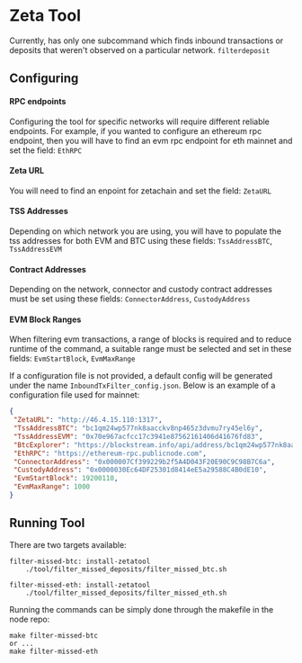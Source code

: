 # Zeta Tool

Currently, has only one subcommand which finds inbound transactions or deposits that weren't observed on a particular
network. `filterdeposit`

## Configuring 

#### RPC endpoints
Configuring the tool for specific networks will require different reliable endpoints. For example, if you wanted to 
configure an ethereum rpc endpoint, then you will have to find an evm rpc endpoint for eth mainnet and set the field: 
`EthRPC`

#### Zeta URL
You will need to find an enpoint for zetachain and set the field: `ZetaURL`

#### TSS Addresses
Depending on which network you are using, you will have to populate the tss addresses for both EVM and BTC using these
fields: `TssAddressBTC`, `TssAddressEVM`

#### Contract Addresses
Depending on the network, connector and custody contract addresses must be set using these fields: `ConnectorAddress`,
`CustodyAddress`

#### EVM Block Ranges
When filtering evm transactions, a range of blocks is required and to reduce runtime of the command, a suitable range
must be selected and set in these fields: `EvmStartBlock`, `EvmMaxRange`

If a configuration file is not provided, a default config will be generated under the name 
`InboundTxFilter_config.json`. Below is an example of a configuration file used for mainnet: 

```json
{
 "ZetaURL": "http://46.4.15.110:1317",
 "TssAddressBTC": "bc1qm24wp577nk8aacckv8np465z3dvmu7ry45el6y",
 "TssAddressEVM": "0x70e967acfcc17c3941e87562161406d41676fd83",
 "BtcExplorer": "https://blockstream.info/api/address/bc1qm24wp577nk8aacckv8np465z3dvmu7ry45el6y/txs",
 "EthRPC": "https://ethereum-rpc.publicnode.com",
 "ConnectorAddress": "0x000007Cf399229b2f5A4D043F20E90C9C98B7C6a",
 "CustodyAddress": "0x0000030Ec64DF25301d8414eE5a29588C4B0dE10",
 "EvmStartBlock": 19200110,
 "EvmMaxRange": 1000
}
```

## Running Tool

There are two targets available:

```
filter-missed-btc: install-zetatool
	./tool/filter_missed_deposits/filter_missed_btc.sh

filter-missed-eth: install-zetatool
	./tool/filter_missed_deposits/filter_missed_eth.sh
```

Running the commands can be simply done through the makefile in the node repo:

```
make filter-missed-btc
or ...
make filter-missed-eth
```